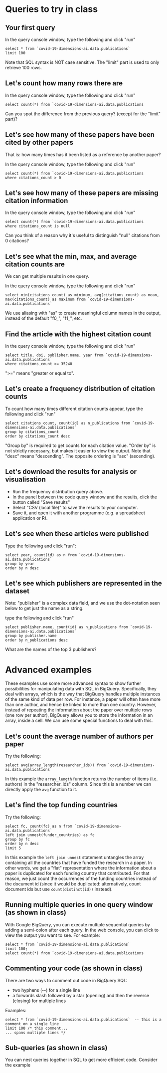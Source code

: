 
# Queries to try in class



## Your first query

In the query console window, type the following and click "run"

```
select * from `covid-19-dimensions-ai.data.publications` 
limit 100
```


Note that SQL syntax is NOT case sensitive. The "limit" part is used to only retrieve 100 rows.

## Let's count how many rows there are

In the query console window, type the following and click "run"

```
select count(*) from `covid-19-dimensions-ai.data.publications
```

Can you spot the difference from the previous query? (except for the "limit" part)?

## Let's see how many of these papers have been cited by other papers

That is: how many times has it been listed as a reference by another paper?

In the query console window, type the following and click "run"

```
select count(*) from `covid-19-dimensions-ai.data.publications
where citations_count > 0
```

## Let's see how many of these papers are missing citation information

In the query console window, type the following and click "run"

```
select count(*) from `covid-19-dimensions-ai.data.publications
where citations_count is null
```

Can you think of a reason why it's useful to distinguish "null" citations from 0 citations?


## Let's see what the min, max, and average citation counts are

We can get multiple results in one query.

In the query console window, type the following and click "run"

```
select min(citations_count) as minimum, avg(citations_count) as mean, max(citations_count) as maximum from `covid-19-dimensions-ai.data.publications`
```

We use aliasing with "as" to create meaningful column names in the output, instead of the default "f0_", "f1_", etc.

## Find the article with the highest citation count

In the query console window, type the following and click "run"

```
select title, doi, publisher.name, year from `covid-19-dimensions-ai.data.publications`
where citations_count >= 35240
```
">=" means "greater or equal to".

## Let's create a frequency distribution of citation counts

To count how many times different citation counts appear, type the following and click "run"

```
select citations_count, count(id) as n_publications from `covid-19-dimensions-ai.data.publications` 
group by citations_count
order by citations_count desc
```

"Group by" is required to get counts for each citation value.
"Order by" is not strictly necessary, but makes it easier to view the output.
Note that "desc" means "descending". The opposite ordering is "asc" (ascending).

## Let's download the results for analysis or visualisation

* Run the frequency distribution query above. 
* In the panel between the code query window and the results, click the button called "Save results"
* Select "CSV (local file)" to save the results to your computer.
* Save it, and open it with another programme (e.g. a spreadsheet application or R).

## Let's see when these articles were published

Type the following and click "run":

```
select year, count(id) as n from `covid-19-dimensions-ai.data.publications`
group by year
order by n desc
```

## Let's see which publishers are represented in the dataset

Note: "publisher" is a complex data field, and we use the dot-notation seen below to get just the name as a string.

type the following and click "run"

```
select publisher.name, count(id) as n_publications from `covid-19-dimensions-ai.data.publications` 
group by publisher.name
order by n_publications desc
```

What are the names of the top 3 publishers?


# Advanced examples

These examples use some more advanced syntax to show further possibilities for manipulating data with SQL in BigQuery. Specifically, they deal with arrays, which is the way that BigQuery handles multiple instances of the same kind of data per row. For instance, a paper will often have more than one author, and hence be linked to more than one country. However, instead of repeating the information about the paper over multiple rows (one row per author), BigQuery allows you to store the information in an array, inside a cell. We can use some special functions to deal with this.

## Let's count the average number of authors per paper

Try the following:

```
select avg(array_length(researcher_ids)) from `covid-19-dimensions-ai.data.publications`
```

In this example the `array_length` function returns the number of items (i.e. authors) in the "researcher_ids" column. Since this is a number we can directly apply the `avg` function to it.

## Let's find the top funding countries

Try the following:

``` 
select fc, count(fc) as n from `covid-19-dimensions-ai.data.publications` 
left join unnest(funder_countries) as fc
group by fc
order by n desc
limit 5
```

In this example the `left join unnest` statement untangles the array containing all the countries that have funded the research in a paper. In other words, we get a "flat" representation where the information about a paper is duplicated for each funding country that contributed. For that reason, we just count the occurrences of the funding countries instead of the document id (since it would be duplicated: alternatively, count document ids but use `count(distinct(id))` instead).

## Running multiple queries in one query window (as shown in class)

With Google BigQuery, you can execute multiple sequential queries by adding a semi-colon after each query. In the web console, you can click to view the output you want to see. For example:

```
select * from `covid-19-dimensions-ai.data.publications` 
limit 100;
select count(*) from `covid-19-dimensions-ai.data.publications
```

## Commenting your code (as shown in class)

There are two ways to comment out code in BigQuery SQL:

* two hyphens (--) for a single line
* a forwards slash followed by a star (opening) and then the reverse (closing) for multiple lines

Examples:

```
select * from `covid-19-dimensions-ai.data.publications`  -- this is a comment on a single line
limit 100 /* this comment...
... spans multiple lines */
```
## Sub-queries (as shown in class)

You can nest queries together in SQL to get more efficient code. Consider the example 
